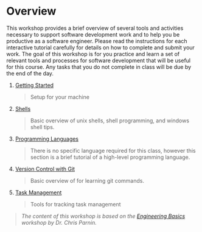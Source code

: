 # Overview

This workshop provides a brief overview of several tools and activities necessary to support software development work and to help you be productive as a software engineer. Please read the instructions for each interactive tutorial carefully for details on how to complete and submit your work. The goal of this workshop is for you practice and learn a set of relevant tools and processes for software development that will be useful for this course. Any tasks that you do not complete in class will be due by the end of the day.

1. [Getting Started](Setup.md)
    > Setup for your machine
2. [Shells](Shells.md)
    > Basic overview of unix shells, shell programming, and windows shell tips.
3. [Programming Languages](Programming.md)
    > There is no specific language required for this class, however this section is a brief tutorial of a high-level programming language.
4. [Version Control with Git](Git.md#git)
    > Basic overview of for learning git commands.
5. [Task Management](Task.md)
    > Tools for tracking task management


> _The content of this workshop is based on the [Engineering Basics](https://github.com/chrisparnin/EngineeringBasics) workshop by Dr. Chris Parnin._